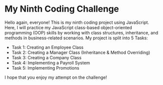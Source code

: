 # My Ninth Coding Challenge
Hello again, everyone! This is my ninth coding project using JavaScript. Here, I will practice my JavaScript class-based object-oriented programming (OOP) skills by working with class structures, inheritance, and methods in business-related scenarios. 
My project is split into 5 Tasks: 
+ Task 1: Creating an Employee Class
+ Task 2: Creating a Manager Class (Inheritance & Method Overriding) 
+ Task 3: Creating a Company Class
+ Task 4: Implementing a Payroll System
+ Task 5: Implementing Promotions

I hope that you enjoy my attempt on the challenge! 
